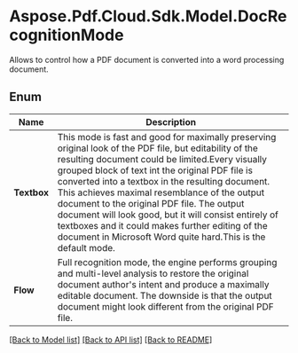 ﻿# Aspose.Pdf.Cloud.Sdk.Model.DocRecognitionMode
Allows to control how a PDF document is converted into a word processing document.

## Enum

 Name | Description
------------ | ------------
**Textbox** | This mode is fast and good for maximally preserving original look of the PDF file, but editability of the resulting document could be limited.Every visually grouped block of text int the original PDF file is converted into a textbox in the resulting document. This achieves maximal resemblance of the output document to the original PDF file. The output document will look good, but it will consist entirely of textboxes and it could makes further editing of the document in Microsoft Word quite hard.This is the default mode.
**Flow** | Full recognition mode, the engine performs grouping and multi-level analysis to restore the original document author's intent and produce a maximally editable document. The downside is that the output document might look different from the original PDF file.


[[Back to Model list]](../README.md#documentation-for-models) [[Back to API list]](../README.md#documentation-for-api-endpoints) [[Back to README]](../README.md)

